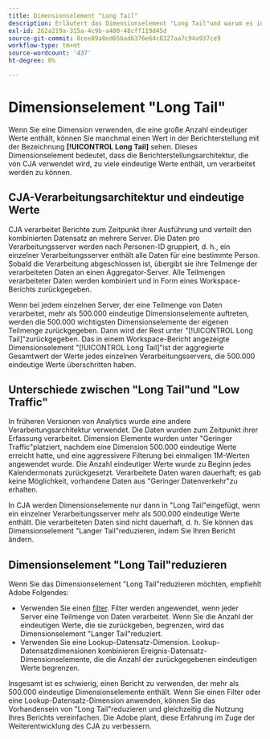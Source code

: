 ```yaml
---
title: Dimensionselement "Long Tail"
description: Erläutert das Dimensionselement "Long Tail"und warum es in Berichten angezeigt wird.
exl-id: 262a219a-315a-4c9b-a400-48cff119d45d
source-git-commit: 8cee89a8ed656ad6376e64c8327aa7c94a937ce9
workflow-type: tm+mt
source-wordcount: '437'
ht-degree: 0%

---
```


# Dimensionselement &quot;Long Tail&quot;

Wenn Sie eine Dimension verwenden, die eine große Anzahl eindeutiger Werte enthält, können Sie manchmal einen Wert in der Berichterstellung mit der Bezeichnung **[!UICONTROL Long Tail]** sehen. Dieses Dimensionselement bedeutet, dass die Berichterstellungsarchitektur, die von CJA verwendet wird, zu viele eindeutige Werte enthält, um verarbeitet werden zu können.

## CJA-Verarbeitungsarchitektur und eindeutige Werte

CJA verarbeitet Berichte zum Zeitpunkt ihrer Ausführung und verteilt den kombinierten Datensatz an mehrere Server. Die Daten pro Verarbeitungsserver werden nach Personen-ID gruppiert, d. h., ein einzelner Verarbeitungsserver enthält alle Daten für eine bestimmte Person. Sobald die Verarbeitung abgeschlossen ist, übergibt sie ihre Teilmenge der verarbeiteten Daten an einen Aggregator-Server. Alle Teilmengen verarbeiteter Daten werden kombiniert und in Form eines Workspace-Berichts zurückgegeben.

Wenn bei jedem einzelnen Server, der eine Teilmenge von Daten verarbeitet, mehr als 500.000 eindeutige Dimensionselemente auftreten, werden die 500.000 wichtigsten Dimensionselemente der eigenen Teilmenge zurückgegeben. Dann wird der Rest unter &quot;[!UICONTROL Long Tail]&quot;zurückgegeben. Das in einem Workspace-Bericht angezeigte Dimensionselement &quot;[!UICONTROL Long Tail]&quot;ist der aggregierte Gesamtwert der Werte jedes einzelnen Verarbeitungsservers, die 500.000 eindeutige Werte überschritten haben.

## Unterschiede zwischen &quot;Long Tail&quot;und &quot;Low Traffic&quot;

In früheren Versionen von Analytics wurde eine andere Verarbeitungsarchitektur verwendet. Die Daten wurden zum Zeitpunkt ihrer Erfassung verarbeitet. Dimension Elemente wurden unter &quot;Geringer Traffic&quot;platziert, nachdem eine Dimension 500.000 eindeutige Werte erreicht hatte, und eine aggressivere Filterung bei einmaligen 1M-Werten angewendet wurde. Die Anzahl eindeutiger Werte wurde zu Beginn jedes Kalendermonats zurückgesetzt. Verarbeitete Daten waren dauerhaft; es gab keine Möglichkeit, vorhandene Daten aus &quot;Geringer Datenverkehr&quot;zu erhalten.

In CJA werden Dimensionselemente nur dann in &quot;Long Tail&quot;eingefügt, wenn ein einzelner Verarbeitungsserver mehr als 500.000 eindeutige Werte enthält. Die verarbeiteten Daten sind nicht dauerhaft, d. h. Sie können das Dimensionselement &quot;Langer Tail&quot;reduzieren, indem Sie Ihren Bericht ändern.

## Dimensionselement &quot;Long Tail&quot;reduzieren

Wenn Sie das Dimensionselement &quot;Long Tail&quot;reduzieren möchten, empfiehlt Adobe Folgendes:

* Verwenden Sie einen [filter](/help/components/filters/create-filters.md). Filter werden angewendet, wenn jeder Server eine Teilmenge von Daten verarbeitet. Wenn Sie die Anzahl der eindeutigen Werte, die sie zurückgeben, begrenzen, wird das Dimensionselement &quot;Langer Tail&quot;reduziert.
* Verwenden Sie eine Lookup-Datensatz-Dimension. Lookup-Datensatzdimensionen kombinieren Ereignis-Datensatz-Dimensionselemente, die die Anzahl der zurückgegebenen eindeutigen Werte begrenzen.

Insgesamt ist es schwierig, einen Bericht zu verwenden, der mehr als 500.000 eindeutige Dimensionselemente enthält. Wenn Sie einen Filter oder eine Lookup-Datensatz-Dimension anwenden, können Sie das Vorhandensein von &quot;Long Tail&quot;reduzieren und gleichzeitig die Nutzung Ihres Berichts vereinfachen. Die Adobe plant, diese Erfahrung im Zuge der Weiterentwicklung des CJA zu verbessern.
